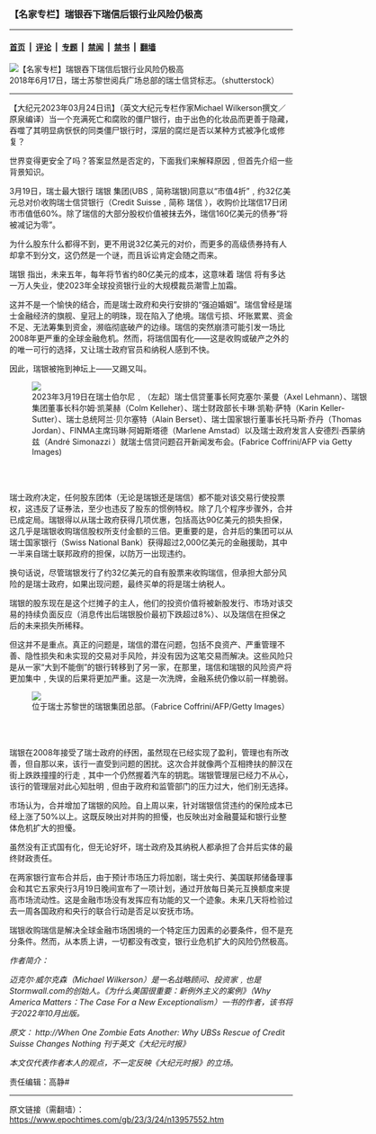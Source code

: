 ### 【名家专栏】瑞银吞下瑞信后银行业风险仍极高

---

#### [首页](../../../..?n13957552) &nbsp;|&nbsp; [评论](../../../../../epoch-comment?n13957552) &nbsp;|&nbsp; [专题](../../../../../epoch-special?n13957552) &nbsp;|&nbsp; [禁闻](../../../../../epoch-news?n13957552) &nbsp;|&nbsp; [禁书](../../../../../books?n13957552) &nbsp;|&nbsp; [翻墙](https://github.com/gfw-breaker/nogfw/blob/master/README.md?n13957552)


<div><img alt="【名家专栏】瑞银吞下瑞信后银行业风险仍极高" class="attachment-djy_600_400 size-djy_600_400 wp-post-image" src="https://i.epochtimes.com/assets/uploads/2023/03/id13957610-shutterstock_1157710804-600x400.jpg"/>
<div class="caption">
 2018年6月17日，瑞士苏黎世阅兵广场总部的瑞士信贷标志。（shutterstock）
</div></div><hr/><div class="post_content" id="artbody" itemprop="articleBody">
 <!-- article content begin -->
 <p>
  【大纪元2023年03月24日讯】（英文大纪元专栏作家Michael Wilkerson撰文／原泉编译）当一个充满死亡和腐败的僵尸银行，由于出色的化妆品而更善于隐藏，吞噬了其明显病恹恹的同类僵尸银行时，深层的腐烂是否以某种方式被净化或修复？
 </p>
 <p>
  世界变得更安全了吗？答案显然是否定的，下面我们来解释原因﹐但首先介绍一些背景知识。
 </p>
 <p>
  3月19日，瑞士最大银行
  <ok href="https://www.epochtimes.com/gb/tag/%E7%91%9E%E9%93%B6.html">
   瑞银
  </ok>
  集团(UBS﹐简称瑞银)同意以“市值4折”﹐约32亿美元总对价收购瑞士信贷银行（Credit Suisse﹐简称
  <ok href="https://www.epochtimes.com/gb/tag/%E7%91%9E%E4%BF%A1.html">
   瑞信
  </ok>
  ），收购价比瑞信17日闭市市值低60%。除了瑞信的大部分股权价值被抹去外，瑞信160亿美元的债券“将被减记为零”。
 </p>
 <p>
  为什么股东什么都得不到，更不用说32亿美元的对价，而更多的高级债券持有人却拿不到分文，这仍然是一个谜，而且诉讼肯定会随之而来。
 </p>
 <p>
  <ok href="https://www.epochtimes.com/gb/tag/%E7%91%9E%E9%93%B6.html">
   瑞银
  </ok>
  指出，未来五年，每年将节省约80亿美元的成本，这意味着
  <ok href="https://www.epochtimes.com/gb/tag/%E7%91%9E%E4%BF%A1.html">
   瑞信
  </ok>
  将有多达一万人失业，使2023年全球投资银行业的大规模裁员潮雪上加霜。
 </p>
 <p>
  这并不是一个愉快的结合，而是瑞士政府和央行安排的“强迫婚姻”。瑞信曾经是瑞士金融经济的旗舰、皇冠上的明珠，现在陷入了绝境。瑞信亏损、坏账累累、资金不足、无法筹集到资金，濒临彻底破产的边缘。瑞信的突然崩溃可能引发一场比2008年更严重的全球金融危机。然而，将瑞信国有化——这是收购或破产之外的的唯一可行的选择，又让瑞士政府官员和纳税人感到不快。
 </p>
 <p>
  因此，瑞银被拖到神坛上——又踢又叫。
 </p>
 <figure class="wp-caption aligncenter" style="width: 603px">
  <ok href=" https://img.theepochtimes.com/assets/uploads/2023/03/21/GettyImages-1248622750-1200x800.jpg" rel="noreferrer noopener" target="_blank">
   <img class="" src="https://img.theepochtimes.com/assets/uploads/2023/03/21/GettyImages-1248622750-1200x800.jpg"/>
  </ok>
  <br/><figcaption class="wp-caption-text">
   2023年3月19日在瑞士伯尔尼﹐（左起）瑞士信贷董事长阿克塞尔‧莱曼（Axel Lehmann）、瑞银集团董事长科尔姆‧凯莱赫（Colm Kelleher）、瑞士财政部长卡琳‧凯勒‧萨特（Karin Keller-Sutter）、瑞士总统阿兰‧贝尔塞特（Alain Berset）、瑞士国家银行董事长托马斯‧乔丹（Thomas Jordan）、FINMA主席玛琳‧阿姆斯塔德（Marlene Amstad）以及瑞士政府发言人安德烈‧西蒙纳兹（André Simonazzi ）就瑞士信贷问题召开新闻发布会。(Fabrice Coffrini/AFP via Getty Images)
  </figcaption><br/>
 </figure><br/>
 <p>
  瑞士政府决定，任何股东团体（无论是瑞银还是瑞信）都不能对该交易行使投票权，这违反了证券法，至少也违反了股东的惯例特权。除了几个程序步骤外，合并已成定局。瑞银得以从瑞士政府获得几项优惠，包括高达90亿美元的损失担保，这几乎是瑞银收购瑞信股权所支付金额的三倍。更重要的是，合并后的集团可以从瑞士国家银行（Swiss National Bank）获得超过2,000亿美元的金融援助，其中一半来自瑞士联邦政府的担保，以防万一出现违约。
 </p>
 <p>
  换句话说，尽管瑞银发行了约32亿美元的自有股票来收购瑞信，但承担大部分风险的是瑞士政府，如果出现问题，最终买单的将是瑞士纳税人。
 </p>
 <p>
  瑞银的股东现在是这个烂摊子的主人，他们的投资价值将被新股发行、市场对该交易的持续负面反应（消息传出后瑞银股价最初下跌超过8%）、以及瑞信在担保之后的未来损失所稀释。
 </p>
 <p>
  但这并不是重点。真正的问题是，瑞信的潜在问题，包括不良资产、严重管理不善、隐性损失和未实现的交易对手风险，并没有因为这笔交易而解决。这些风险只是从一家“大到不能倒”的银行转移到了另一家，在那里，瑞信和瑞银的风险资产将更加集中﹐失误的后果将更加严重。这是一次洗牌，金融系统仍像以前一样脆弱。
 </p>
 <figure class="wp-caption aligncenter" style="width: 602px">
  <ok href=" https://img.theepochtimes.com/assets/uploads/2018/12/05/GettyImages-79747724-1200x817.jpg" rel="noreferrer noopener" target="_blank">
   <img class="" src="https://img.theepochtimes.com/assets/uploads/2018/12/05/GettyImages-79747724-1200x817.jpg"/>
  </ok>
  <br/><figcaption class="wp-caption-text">
   位于瑞士苏黎世的瑞银集团总部。（Fabrice Coffrini/AFP/Getty Images）
  </figcaption><br/>
 </figure><br/>
 <p>
  瑞银在2008年接受了瑞士政府的纾困，虽然现在已经实现了盈利，管理也有所改善，但自那以来，该行一直受到问题的困扰。这次合并就像两个互相搀扶的醉汉在街上跌跌撞撞的行走﹐其中一个仍然握着汽车的钥匙。瑞银管理层已经力不从心，该行的管理层对此心知肚明﹐但由于政府和监管部门的压力过大，他们别无选择。
 </p>
 <p>
  市场认为，合并增加了瑞银的风险。自上周以来，针对瑞银信贷违约的保险成本已经上涨了50%以上。这既反映出对并购的担懮，也反映出对金融蔓延和银行业整体危机扩大的担懮。
 </p>
 <p>
  虽然没有正式国有化，但无论好坏，瑞士政府及其纳税人都承担了合并后实体的最终财政责任。
 </p>
 <p>
  在两家银行宣布合并后，由于预计市场压力将加剧，瑞士央行、美国联邦储备理事会和其它五家央行3月19日晚间宣布了一项计划，通过开放每日美元互换额度来提高市场流动性。这是金融市场没有发挥应有功能的又一个迹象。未来几天将检验过去一周各国政府和央行的联合行动是否足以安抚市场。
 </p>
 <p>
  瑞银收购瑞信是解决全球金融市场困境的一个特定压力因素的必要条件，但不是充分条件。然而，从本质上讲，一切都没有改变，银行业危机扩大的风险仍然极高。
 </p>
 <p>
  <em>
   作者简介：
  </em>
 </p>
 <p>
  <em>
   迈克尔‧威尔克森（Michael Wilkerson）是一名战略顾问、投资家﹐也是Stormwall.com的创始人。《为什么美国很重要：新例外主义的案例》（Why America Matters：The Case For a New Exceptionalism）一书的作者，该书将于2022年10月出版。
  </em>
 </p>
 <p>
  <em>
   原文：
   <ok href="https://www.theepochtimes.com/when-one-zombie-eats-another-why-ubss-rescue-of-credit-suisse-changes-nothing_5138290.html" rel="noopener noreferrer" target="_blank">
    http://When One Zombie Eats Another: Why UBSs Rescue of Credit Suisse Changes Nothing
   </ok>
   刊于英文《大纪元时报》
  </em>
 </p>
 <p>
  <em>
   本文仅代表作者本人的观点，不一定反映《大纪元时报》的立场。
  </em>
 </p>
 <p>
  责任编辑：高静#
 </p>
 <!-- article content end -->
 <div id="below_article_ad">
 </div>
</div>


---

原文链接（需翻墙）：https://www.epochtimes.com/gb/23/3/24/n13957552.htm